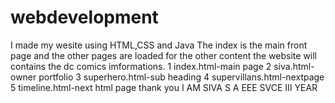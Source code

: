 # webdevelopment
I made my wesite using HTML,CSS and Java 
The index is the main front page 
and the other pages are loaded for the other content
the website will contains the dc comics imformations.
1 index.html-main page
2 siva.html-owner portfolio
3 superhero.html-sub heading
4 supervillans.html-nextpage
5 timeline.html-next html page
thank you
I AM SIVA S A
EEE 
SVCE
III YEAR
